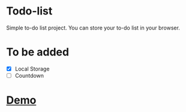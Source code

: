 # Todo-list
Simple to-do list project. You can store your to-do list in your browser.

# To be added
- [x] Local Storage
- [ ] Countdown

# [Demo](https://burakyzn.github.io/demo/todolist/index.html)
